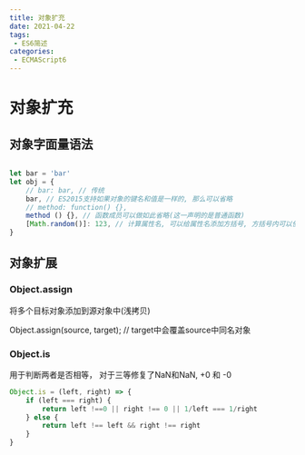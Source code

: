 ```yaml
---
title: 对象扩充
date: 2021-04-22
tags:
 - ES6简述
categories: 
 - ECMAScript6
---
```


# 对象扩充

## 对象字面量语法

```javaScript

let bar = 'bar'
let obj = {
    // bar: bar, // 传统
    bar, // ES2015支持如果对象的键名和值是一样的, 那么可以省略
    // method: function() {},
    method () {}, // 函数成员可以做如此省略(这一声明的是普通函数)
    [Math.random()]: 123, // 计算属性名, 可以给属性名添加方括号, 方括号内可以使用表达式
}
```

## 对象扩展

### Object.assign

将多个目标对象添加到源对象中(浅拷贝)

Object.assign(source, target); // target中会覆盖source中同名对象

### Object.is

用于判断两者是否相等， 对于三等修复了NaN和NaN, +0 和 -0

```javaScript
Object.is = (left, right) => {
    if (left === right) {
        return left !==0 || right !== 0 || 1/left === 1/right
    } else {
        return left !== left && right !== right
    }
}
```